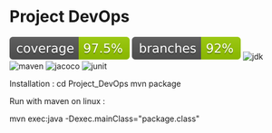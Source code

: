 # Project DevOps

![Coverage](.github/badges/jacoco.svg)
![branches](.github/badges/branches.svg)
![jdk](https://img.shields.io/badge/jdk-17.0.1.12-blue)
![maven](https://img.shields.io/badge/maven-4.0.0-blue)
![jacoco](https://img.shields.io/badge/jacoco-0.8.2-blue)
![junit](https://img.shields.io/badge/junit-3.8.1-blue)

Installation :
cd Project_DevOps
mvn package


Run with maven on linux :

mvn exec:java -Dexec.mainClass="package.class"

